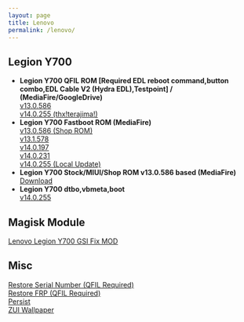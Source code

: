 ```yaml
---
layout: page
title: Lenovo
permalink: /lenovo/
---
```


## Legion Y700
- <b>Legion Y700 QFIL ROM [Required EDL reboot command,button combo,EDL Cable V2 (Hydra EDL),Testpoint] / (MediaFire/GoogleDrive)</b><br>
[v13.0.586](https://www.mediafire.com/file/dwu5qmb59hu6dk0/LEGION_Stock_EDL.7z/)<br>
[v14.0.255 (thx!terajima!)](https://drive.google.com/file/d/1o09kref9SRXpE8E9J49ZZBGjm1k-ebuR/view?usp=share_link)<br>
- <b>Legion Y700 Fastboot ROM (MediaFire)</b><br>
[v13.0.586 (Shop ROM)](https://www.mediafire.com/file/deevf55yizd667m/LEGION_Y700_ShopROM_13.0.586.7z/)<br>
[v13.1.578](https://www.mediafire.com/file/wyq924hz13bj5s8/LEGION_Y700_StockROM_13.1.578.7z/)<br>
[v14.0.197](https://www.mediafire.com/file/9mg5gphdpv363e3/LEGION_Y700_StockROM_14.0.197.7z/)<br>
[v14.0.231](https://www.mediafire.com/file/gojkcrdm6q1zr49/LEGION_Y700_StockROM_14.0.231.7z/)<br>
[v14.0.255 (Local Update)](https://www.mediafire.com/file/nzidr5w3kf70wq6/update_Legion_Y700_v14.0.255.zip/file)<br>
- <b>Legion Y700 Stock/MIUI/Shop ROM v13.0.586 based (MediaFire)</b><br>
[Download](https://www.mediafire.com/file/xs0zj9nnmen5i7j/Y700_v13.0.586_ROM.7z/)<br>
- <b>Legion Y700 dtbo,vbmeta,boot</b><br>
[v14.0.255](https://www.mediafire.com/file/ri36vf0s50v7miw/Legion_Y700_v14.0.255_boot%252Cdtbo.vbmeta.7z/file)

## Magisk Module
[Lenovo Legion Y700 GSI Fix MOD](https://github.com/reindex-ot/LegionY700-GSI-Fix_MOD)<br>

## Misc
[Restore Serial Number (QFIL Required)](https://www.mediafire.com/file/hgi2i7tab5fh6rj/fpinfo_restore.bin/)<br>
[Restore FRP (QFIL Required)](https://www.mediafire.com/file/9arstg8us7xfnf3/frp.bin/)<br>
[Persist](https://www.mediafire.com/file/cmpf9t5d4h4tk2s/persist.img/)<br>
[ZUI Wallpaper](https://www.mediafire.com/file/0o7czwhbpmbluvz/ZUI_wallpaper.7z/)<br>
